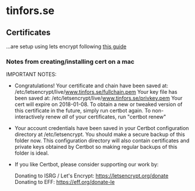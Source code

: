 # tinfors.se

## Certificates

...are setup using lets encrypt following [this guide](http://www.joshwright.com/tips/how-to-setup-a-free-lets-encrypt-certificate-on-heroku-nodejs-website)

### Notes from creating/installing cert on a mac

IMPORTANT NOTES:
 - Congratulations! Your certificate and chain have been saved at:
   /etc/letsencrypt/live/www.tinfors.se/fullchain.pem
   Your key file has been saved at:
   /etc/letsencrypt/live/www.tinfors.se/privkey.pem
   Your cert will expire on 2018-01-08. To obtain a new or tweaked
   version of this certificate in the future, simply run certbot
   again. To non-interactively renew *all* of your certificates, run
   "certbot renew"
 - Your account credentials have been saved in your Certbot
   configuration directory at /etc/letsencrypt. You should make a
   secure backup of this folder now. This configuration directory will
   also contain certificates and private keys obtained by Certbot so
   making regular backups of this folder is ideal.
 - If you like Certbot, please consider supporting our work by:

   Donating to ISRG / Let's Encrypt:   https://letsencrypt.org/donate
   Donating to EFF:                    https://eff.org/donate-le
